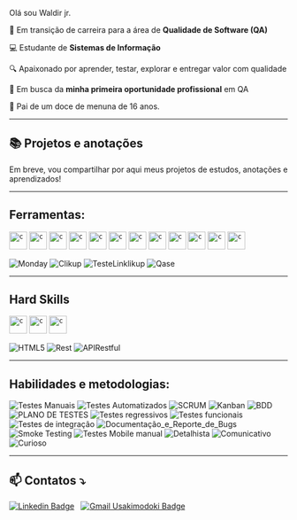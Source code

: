 
Olá sou Waldir jr.

🎯 Em transição de carreira para a área de **Qualidade de Software (QA)**  

💻 Estudante de **Sistemas de Informação**  

🔍 Apaixonado por aprender, testar, explorar e entregar valor com qualidade  

🚀 Em busca da **minha primeira oportunidade profissional** em QA

👧 Pai de um doce de menuna de 16 anos.

---

## 📚 Projetos e anotações

Em breve, vou compartilhar por aqui meus projetos de estudos, anotações e aprendizados!

---


 ## Ferramentas:
     
<code><img height="32" src="https://cdn.jsdelivr.net/gh/devicons/devicon@latest/icons/notion/notion-original.svg" alt="c"/></code>
<code><img height="32" src="https://cdn.jsdelivr.net/gh/devicons/devicon@latest/icons/jira/jira-original.svg" alt="c"/></code>
<code><img height="32" src="https://cdn.jsdelivr.net/gh/devicons/devicon@latest/icons/slack/slack-original.svg" alt="c"/></code>
<code><img height="32" src="https://cdn.jsdelivr.net/gh/devicons/devicon@latest/icons/confluence/confluence-original.svg" alt="c"/></code>
<code><img height="32" src="https://cdn.jsdelivr.net/gh/devicons/devicon@latest/icons/vscode/vscode-original.svg" alt="c"/></code>
<code><img height="32" src="https://cdn.jsdelivr.net/gh/devicons/devicon@latest/icons/git/git-original.svg" alt="c"/></code>
<code><img height="32" src="https://cdn.jsdelivr.net/gh/devicons/devicon@latest/icons/github/github-original.svg" alt="c"/></code>
<code><img height="32" src="https://cdn.jsdelivr.net/gh/devicons/devicon@latest/icons/gitlab/gitlab-original.svg" alt="c"/></code>
<code><img height="32" src="https://cdn.jsdelivr.net/gh/devicons/devicon@latest/icons/trello/trello-original.svg" alt="c"/></code>
<code><img height="32" src="https://cdn.jsdelivr.net/gh/devicons/devicon@latest/icons/postman/postman-original.svg" alt="c"/></code>
<code><img height="32" src="https://cdn.jsdelivr.net/gh/devicons/devicon@latest/icons/cypressio/cypressio-original.svg" alt="c"/></code>
<code><img height="32" src="https://cdn.jsdelivr.net/gh/devicons/devicon@latest/icons/figma/figma-original.svg" alt="c"/></code>
          
![Monday](https://img.shields.io/badge/-Monday-333333?style=flat&logo=Monday&logoColor=007396)
![Clikup](https://img.shields.io/badge/-Clikup-333333?style=flat&logo=clikup&logoColor=007396)
![TesteLinklikup](https://img.shields.io/badge/-TesteLink-333333?style=flat&logo=testelinkp&logoColor=007396)
![Qase](https://img.shields.io/badge/-Browserstack-333333?style=flat&logo=Qasek&logoColor=007396)

 ----
 
##  Hard Skills
<code><img height="32" src="https://cdn.jsdelivr.net/gh/devicons/devicon@latest/icons/mysql/mysql-original.svg" alt="c"/></code>
<code><img height="32" src="https://cdn.jsdelivr.net/gh/devicons/devicon@latest/icons/javascript/javascript-original.svg" alt="c"/></code>
<code><img height="32" src="https://cdn.jsdelivr.net/gh/devicons/devicon@latest/icons/json/json-original.svg" alt="c"/></code>

![HTML5](https://img.shields.io/badge/-HTML5-333333?style=flat&logo=html5&logoColor=007396)
![Rest](https://img.shields.io/badge/-Rest-333333?style=flat&logo=rest&logoColor=007396)
![APIRestful](https://img.shields.io/badge/-APIRestful-333333?style=flat&logo=APIRestful&logoColor=007396)

---

## Habilidades e metodologias:  

![Testes Manuais](https://img.shields.io/badge/-Testes_Manuais-333333?style=flat&logo=Testes_Manuais&logoColor=007396)
![Testes Automatizados](https://img.shields.io/badge/-Testes_Automatizados-333333?style=flat&logo=Testes_Automatizados&logoColor=007396)
![SCRUM](https://img.shields.io/badge/-SCRUM-333333?style=flat&logo=SCRUM&logoColor=007396)
![Kanban](https://img.shields.io/badge/-Kanban-333333?style=flat&logo=Kanban&logoColor=007396)
![BDD](https://img.shields.io/badge/-BDD-333333?style=flat&logo=BDD&logoColor=007396)
![PLANO DE TESTES](https://img.shields.io/badge/-Plano_de_Testes-333333?style=flat&logo=PLANO_DE_TESTES&logoColor=007396)
![Testes regressivos](https://img.shields.io/badge/-Testes_regressivos-333333?style=flat&logo=Testes_regressivos&logoColor=007396)
![Testes funcionais](https://img.shields.io/badge/-Testes_funcionais-333333?style=flat&logo=testes_funcionais&logoColor=007396)
![Testes de integração](https://img.shields.io/badge/-Testes_de_integração-333333?style=flat&logo=gTestes_de_integração&logoColor=007396)
![Documentação_e_Reporte_de_Bugs](https://img.shields.io/badge/-Documentação_e_Reporte_de_Bugs-333333?style=flat&logo=Documentação_e_Reporte_de_Bugs&logoColor=007396)
![Smoke Testing](https://img.shields.io/badge/-Smoke_Testing-333333?style=flat&logo=Smoke_Testing&logoColor=007396)
![Testes Mobile manual](https://img.shields.io/badge/-Testes_Mobile_manual-333333?style=flat&logo=Testes_Mobile_manual&logoColor=007396)
![Detalhista](https://img.shields.io/badge/-Detalhista-333333?style=flat&logo=Detalhista&logoColor=007396)
![Comunicativo](https://img.shields.io/badge/-Comunicativo-333333?style=flat&logo=Comunicativo&logoColor=007396)
![Curioso](https://img.shields.io/badge/-Curioso-333333?style=flat&logo=Curioso&logoColor=007396)

---

## 📫 Contatos ⤵️ 
  
[![Linkedin Badge](https://img.shields.io/badge/Linkedin-323330?style=for-the-badge&logo=linkedin&logoColor=blue)](https://www.linkedin.com/in/waldirfsjunior/) &nbsp;
[![Gmail Usakimodoki Badge](https://img.shields.io/badge/-Gmail-323330?style=for-the-badge&logo=linkedin&logoColor=blue&link=mailto:devtiwall@gmail.com)](mailto:devtiwall@gmail.com) &nbsp;

